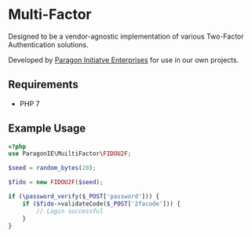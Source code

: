 # Multi-Factor

Designed to be a vendor-agnostic implementation of various Two-Factor 
Authentication solutions.

Developed by [Paragon Initiatve Enterprises](https://paragonie.com) for use
in our own projects.

## Requirements

* PHP 7

## Example Usage

```php
<?php
use ParagonIE\MuiltiFactor\FIDOU2F;

$seed = random_bytes(20);

$fido = new FIDOU2F($seed);

if (\password_verify($_POST['password'])) {
    if ($fido->validateCode($_POST['2facode'])) {
        // Login successful    
    }
}
```